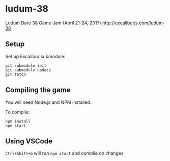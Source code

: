 # ludum-38

Ludum Dare 38 Game Jam (April 21-24, 2017) http://excaliburjs.com/ludum-38

## Setup

Set up Excalibur submodule:

    git submodule init
    git submodule update
    git fetch

## Compiling the game

You will need Node.js and NPM installed.

To compile:

    npm install
    npm start

## Using VSCode
`Ctrl+Shift+b` will run `npm start` and compile on changes
